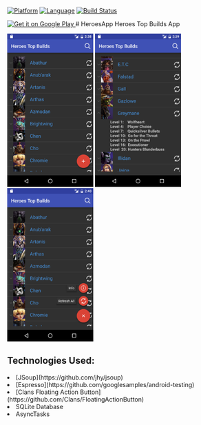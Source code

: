 [![Platform](http://img.shields.io/badge/platform-android-brightgreen.svg?style=flat)](http://developer.android.com/index.html)
[![Language](http://img.shields.io/badge/language-java-orange.svg?style=flat)](http://www.oracle.com/technetwork/java/javase/downloads/index.html)
[![Build Status](https://travis-ci.org/r-t-a/HeroesApp.svg)](https://travis-ci.org/r-t-a/HeroesApp)
<p></p>
<a href="https://play.google.com/store/apps/details?id=com.ryan.heroestopbuilds&hl=en">
<img alt="Get it on Google Play" src="http://steverichey.github.io/google-play-badge-svg/img/en_get.svg" />
</a>
# HeroesApp
Heroes Top Builds App

![alt tag](screens/img1.PNG)  ![alt tag](screens/img2.PNG)  ![alt tag](screens/img3.PNG)

## Technologies Used:
<li> [JSoup](https://github.com/jhy/jsoup)
<li> [Espresso](https://github.com/googlesamples/android-testing)
<li> [Clans Floating Action Button](https://github.com/Clans/FloatingActionButton)
<li> SQLite Database
<li> AsyncTasks </li>


